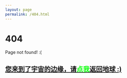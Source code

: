 ```yaml
---
layout: page
permalink: /404.html
---
```


# 404

Page not found! :(


<h2><a href="http://www.agcto.com/blog">您来到了宇宙的边缘，请<span style="color:#00FF00">点我</span>返回地球 :)</a></h2>
